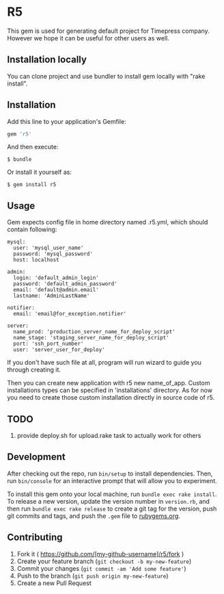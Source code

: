 # R5

This gem is used for generating default project for Timepress company. However we hope it can be useful for other users as well.

## Installation locally

You can clone project and use bundler to install gem locally with "rake install".

## Installation

Add this line to your application's Gemfile:

```ruby
gem 'r5'
```

And then execute:

    $ bundle

Or install it yourself as:

    $ gem install r5

## Usage

Gem expects config file in home directory named .r5.yml, which should contain following:

```
mysql:
  user: 'mysql_user_name'
  password: 'mysql_password'
  host: localhost

admin:
  login: 'default_admin_login'
  password: 'default_admin_password'
  email: 'default@admin.email'
  lastname: 'AdminLastName'

notifier:
  email: 'email@for_exception.notifier'

server:
  name_prod: 'production_server_name_for_deploy_script'
  name_stage: 'staging_server_name_for_deploy_script'
  port: 'ssh_port_number'
  user: 'server_user_for_deploy'
```

If you don't have such file at all, program will run wizard to guide you through creating it.

Then you can create new application with r5 new name_of_app.
Custom installations types can be specified in 'installations' directory. As for now you need to 
create those custom installation directly in source code of r5.

## TODO

1. provide deploy.sh for upload.rake task to actually work for others

## Development

After checking out the repo, run `bin/setup` to install dependencies. Then, run `bin/console` for an interactive prompt that will allow you to experiment.

To install this gem onto your local machine, run `bundle exec rake install`. To release a new version, update the version number in `version.rb`, and then run `bundle exec rake release` to create a git tag for the version, push git commits and tags, and push the `.gem` file to [rubygems.org](https://rubygems.org).

## Contributing

1. Fork it ( https://github.com/[my-github-username]/r5/fork )
2. Create your feature branch (`git checkout -b my-new-feature`)
3. Commit your changes (`git commit -am 'Add some feature'`)
4. Push to the branch (`git push origin my-new-feature`)
5. Create a new Pull Request
